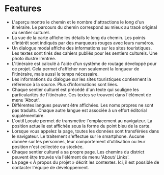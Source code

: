 # Features

*   L'aperçu montre le chemin et le nombre d'attractions le long d'un itinéraire. Le parcours du chemin correspond au mieux au tracé original du sentier culturel.
*   La vue de la carte affiche les détails le long du chemin. Les points d'intérêt sont indiqués par des marqueurs rouges avec leurs numéros.
*   Un dialogue modal affiche des informations sur les sites touristiques. Les textes sont tirés des cahiers publiés pour les sentiers culturels. Une photo illustre l'entrée.
*   L'itinéraire est calculé à l'aide d'un système de routage développé pour ce projet. Cela permet d'afficher non seulement la longueur de l'itinéraire, mais aussi le temps nécessaire.
*   Les informations du dialogue sur les sites touristiques contiennent la référence à la source. Plus d'informations sont liées.
*   Chaque sentier culturel est précédé d'un texte qui souligne les particularités de l'itinéraire. Ces textes se trouvent dans l'élément de menu 'About'.
*   Différentes langues peuvent être affichées. Les noms propres ne sont pas traduits. Chaque autre langue est associée à un effort éditorial supplémentaire.
*   L'outil Locate permet de transmettre l'emplacement au navigateur. La position actuelle est affichée sous la forme du point bleu de la carte.
*   Lorsque vous appelez la page, toutes les données sont transférées dans le navigateur. Le traitement s'effectue sur le smartphone. Aucune donnée sur les personnes, leur comportement d'utilisation ou leur position n'est collectée ou stockée.
*   Chaque sentier culturel a sa propre page. Les chemins du district peuvent être trouvés via l'élément de menu 'About/ Links'.
*   La page « À propos du projet » décrit les contextes. Ici, il est possible de contacter l'équipe de développement.